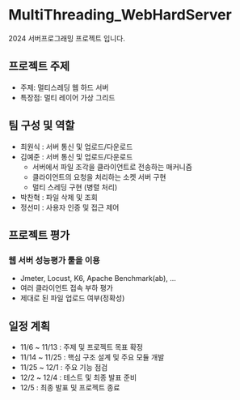 # MultiThreading_WebHardServer

2024 서버프로그래밍 프로젝트 입니다.

## 프로젝트 주제
- 주제: 멀티스레딩 웹 하드 서버
- 특장점: 멀티 레이어 가상 그리드

## 팀 구성 및 역할

- 최원식 : 서버 통신 및 업로드/다운로드
- 김예준 : 서버 통신 및 업로드/다운로드
	- 서버에서 파일 조각을 클라이언트로 전송하는 매커니즘
	- 클라이언트의 요청을 처리하는 소켓 서버 구현
  - 멀티 스레딩 구현 (병렬 처리)
- 박찬혁 : 파일 삭제 및 조회
- 정선미 : 사용자 인증 및 접근 제어

## 프로젝트 평가
### 웹 서버 성능평가 툴을 이용
- Jmeter, Locust, K6, Apache Benchmark(ab), ...
- 여러 클라이언트 접속 부하 평가
- 제대로 된 파일 업로드 여부(정확성)

## 일정 계획
- 11/6 ~ 11/13 : 주제 및 프로젝트 목표 확정
- 11/14 ~ 11/25 : 핵심 구조 설계 및 주요 모듈 개발
- 11/25 ~ 12/1 : 주요 기능 점검
- 12/2 ~ 12/4 : 테스트 및 최종 발표 준비
- 12/5 : 최종 발표 및 프로젝트 종료
